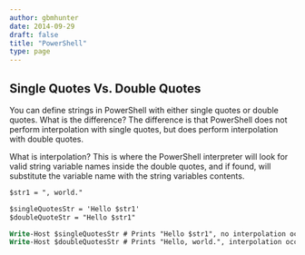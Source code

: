 ```yaml
---
author: gbmhunter
date: 2014-09-29
draft: false
title: "PowerShell"
type: page
---
```


## Single Quotes Vs. Double Quotes

You can define strings in PowerShell with either single quotes or double quotes. What is the difference? The difference is that PowerShell does not perform interpolation with single quotes, but does perform interpolation with double quotes.

What is interpolation? This is where the PowerShell interpreter will look for valid string variable names inside the double quotes, and if found, will substitute the variable name with the string variables contents.

```ps    
$str1 = ", world."

$singleQuotesStr = 'Hello $str1'
$doubleQuoteStr = "Hello $str1"

Write-Host $singleQuotesStr # Prints "Hello $str1", no interpolation occurred
Write-Host $doubleQuotesStr # Prints "Hello, world.", interpolation occurred
```